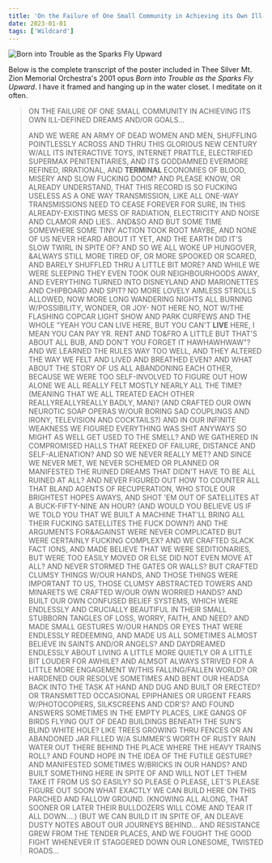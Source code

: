 ```yaml
---
title: 'On the Failure of One Small Community in Achieving its Own Ill-defined Dreams and/or Goals...'
date: 2023-01-01
tags: ['Wildcard']
---
```


![Born into Trouble as the Sparks Fly Upward](/rm_ation/images/zion.jpg)

Below is the complete transcript of the poster included in Thee Silver Mt. Zion Memorial Orchestra's 2001 opus _Born into Trouble as the Sparks Fly Upward_. I have it framed and hanging up in the water closet. I meditate on it often.

> ON THE FAILURE OF ONE SMALL COMMUNITY IN ACHIEVING ITS OWN ILL-DEFINED DREAMS AND/OR GOALS...
>
> AND WE WERE AN ARMY OF DEAD WOMEN AND MEN, SHUFFLING POINTLESSLY ACROSS AND THRU THIS GLORIOUS NEW CENTURY W/ALL ITS INTERACTIVE<!--x--> TOYS, INTERNET PRATTLE, ELECTRIFIED SUPERMAX PENITENTIARIES, AND ITS GODDAMNED EVERMORE REFINED, IRRATIONAL, AND **TERMINAL** ECONOMIES OF BLOOD, MISERY AND SLOW FUCKING DOOM? AND PLEASE KNOW, OR ALREADY UNDERSTAND, THAT THIS RECORD IS SO FUCKING USELESS AS A ONE WAY TRANSMISSION, LIKE ALL ONE-WAY TRANSMISSIONS NEED TO CEASE FOREVER FOR SURE, IN THIS ALREADY-EXISTING MESS OF RADIATION, ELECTRICITY AND NOISE AND CLAMOR AND LIES.. AND&SO AND BUT SOME TIME SOMEWHERE SOME TINY ACTION TOOK ROOT MAYBE, AND NONE OF US NEVER HEARD ABOUT IT YET, AND THE EARTH DID IT'S SLOW TWIRL IN SPITE OF? AND SO WE ALL WOKE UP HUNGOVER, &ALWAYS STILL MORE TIRED OF, OR MORE SPOOKED OR SCARED, AND BARELY SHUFFLED THRU A LITTLE BIT MORE? AND WHILE WE WERE SLEEPING THEY EVEN TOOK OUR NEIGHBOURHOODS AWAY, AND EVERYTHING TURNED INTO DISNEYLAND AND MARIONETTES AND CHIPBOARD AND SPIT? NO MORE LOVELY AIMLESS STROLLS ALLOWED, NOW MORE LONG WANDERING NIGHTS ALL BURNING W/POSSIBILITY, WONDER, OR JOY- NOT HERE NO, NOT W/THE FLASHING COPCAR LIGHT SHOW AND PARK CURFEWS AND THE WHOLE "YEAH YOU CAN LIVE HERE, BUT YOU CAN'T **LIVE** HERE, I MEAN YOU CAN PAY YR. RENT AND TO&FRO A LITTLE BUT THAT'S ABOUT ALL BUB, AND DON'T YOU FORGET IT HAWHAWHWAW"? AND WE LEARNED THE RULES WAY TOO WELL, AND THEY ALTERED THE WAY WE FELT AND LIVED AND BREATHED EVEN? AND WHAT ABOUT THE STORY OF US ALL ABANDONING EACH OTHER, BECAUSE WE WERE TOO SELF-INVOLVED TO FIGURE OUT HOW ALONE WE ALL REALLY FELT MOSTLY NEARLY ALL THE TIME? (MEANING THAT WE ALL TREATED EACH OTHER REALLYREALLYREALLY BADLY, MAN)? (AND CRAFTED OUR OWN NEUROTIC SOAP OPERAS W/OUR BORING SAD COUPLINGS AND IRONY, TELEVISION AND COCKTAILS?) AND IN OUR INFINITE WEAKNESS WE FIGURED EVERYTHING WAS SHIT ANYWAYS SO MIGHT AS WELL GET USED TO THE SMELL? AND WE GATHERED IN COMPROMISED HALLS THAT REEKED OF FAILURE, DISTANCE AND SELF-ALIENATION? AND SO WE NEVER REALLY MET? AND SINCE WE NEVER MET, WE NEVER SCHEMED OR PLANNED OR MANIFESTED THE RUINED DREAMS THAT DIDN'T HAVE TO BE ALL RUINED AT ALL? AND NEVER FIGURED OUT HOW TO COUNTER ALL THAT BLAND AGENTS OF RECUPERATION, WHO STOLE OUR BRIGHTEST HOPES AWAYS, AND SHOT 'EM OUT OF SATELLITES AT A BUCK-FIFTY-NINE AN HOUR? (AND WOULD YOU BELIEVE US IF WE TOLD YOU THAT WE BUILT A MACHINE THAT'LL BRING ALL THEIR FUCKING SATELLITES THE FUCK DOWN?) AND THE ARGUMENTS FOR&AGAINST WERE NEVER COMPLICATED BUT WERE CERTAINLY FUCKING COMPLEX? AND WE CRAFTED SLACK FACT IONS, AND MADE BELIEVE THAT WE WERE SEDITIONARIES, BUT WERE TOO EASILY MOVED OR ELSE DID NOT EVEN MOVE AT ALL? AND NEVER STORMED THE GATES OR WALLS? BUT CRAFTED CLUMSY THINGS W/OUR HANDS, AND THOSE THINGS WERE IMPORTANT TO US, THOSE CLUMSY ABSTRACTED TOWERS AND MINARETS WE CRAFTED W/OUR OWN WORRIED HANDS? AND BUILT OUR OWN CONFUSED BELIEF SYSTEMS, WHICH WERE ENDLESSLY AND CRUCIALLY BEAUTIFUL IN THEIR SMALL STUBBORN TANGLES OF LOSS, WORRY, FAITH, AND NEED? AND MADE SMALL GESTURES W/OUR HANDS OR EYES THAT WERE ENDLESSLY REDEEMING, AND MADE US ALL SOMETIMES ALMOST BELIEVE IN SAINTS AND/OR ANGELS? AND DAYDREAMED ENDLESSLY ABOUT LIVING A LITTLE MORE QUIETLY OR A LITTLE BIT LOUDER FOR AWHILE? AND ALMSOT ALWAYS STRIVED FOR A LITTLE MORE ENGAGEMENT W/THIS FALLING/FALLEN WORLD? OR HARDENED OUR RESOLVE SOMETIMES AND BENT OUR HEADSA BACK INTO THE TASK AT HAND AND DUG AND BUILT OR ERECTED? OR TRANSMITTED OCCASIONAL EPIPHANIES OR URGENT FEARS W/PHOTOCOPIERS, SILKSCREENS AND CDR'S? AND FOUND ANSWERS SOMETIMES IN THE EMPTY PLACES, LIKE GANGS OF BIRDS FLYING OUT OF DEAD BUILDINGS BENEATH THE SUN'S BLIND WHITE HOLE? LIKE TREES GROWING THRU FENCES OR AN ABANDONED JAR FILLED W/A SUMMER'S WORTH OF RUSTY RAIN WATER OUT THERE BEHIND THE PLACE WHERE THE HEAVY TRAINS ROLL? AND FOUND HOPE IN THE IDEA OF THE FUTILE GESTURE? AND MANIFESTED SOMETIMES W/BRICKS IN OUR HANDS? AND BUILT SOMETHING HERE IN SPITE OF AND WILL NOT LET THEM TAKE IT FROM US SO EASILY? SO PLEASE O PLEASE, LET'S PLEASE FIGURE OUT SOON WHAT EXACTLY WE CAN BUILD HERE ON THIS PARCHED AND FALLOW GROUND. (KNOWING ALL ALONG, THAT SOONER OR LATER THEIR BULLDOZERS WILL COME AND TEAR IT ALL DOWN....) (BUT WE CAN BUILD IT IN SPITE OF, AN DLEAVE DUSTY NOTES ABOUT OUR JOURNEYS BEHIND... AND RESISTANCE GREW FROM THE TENDER PLACES, AND WE FOUGHT THE GOOD FIGHT WHENEVER IT STAGGERED DOWN OUR LONESOME, TWISTED ROADS...
